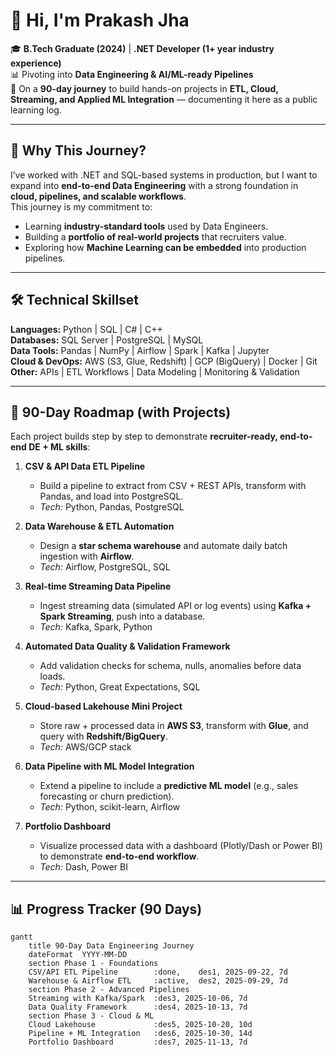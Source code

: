 # 👋 Hi, I'm Prakash Jha  

🎓 **B.Tech Graduate (2024)** | **.NET Developer (1+ year industry experience)**  
📊 Pivoting into **Data Engineering & AI/ML-ready Pipelines**  
🚀 On a **90-day journey** to build hands-on projects in **ETL, Cloud, Streaming, and Applied ML Integration** — documenting it here as a public learning log.  

---

## 🌟 Why This Journey?  
I’ve worked with .NET and SQL-based systems in production, but I want to expand into **end-to-end Data Engineering** with a strong foundation in **cloud, pipelines, and scalable workflows**.  
This journey is my commitment to:  
- Learning **industry-standard tools** used by Data Engineers.  
- Building a **portfolio of real-world projects** that recruiters value.  
- Exploring how **Machine Learning can be embedded** into production pipelines.  

---

## 🛠️ Technical Skillset  

**Languages:** Python | SQL | C# | C++  
**Databases:** SQL Server | PostgreSQL | MySQL  
**Data Tools:** Pandas | NumPy | Airflow | Spark | Kafka | Jupyter  
**Cloud & DevOps:** AWS (S3, Glue, Redshift) | GCP (BigQuery) | Docker | Git  
**Other:** APIs | ETL Workflows | Data Modeling | Monitoring & Validation  

---

## 🚀 90-Day Roadmap (with Projects)  

Each project builds step by step to demonstrate **recruiter-ready, end-to-end DE + ML skills**:  

1. **CSV & API Data ETL Pipeline**  
   - Build a pipeline to extract from CSV + REST APIs, transform with Pandas, and load into PostgreSQL.  
   - *Tech:* Python, Pandas, PostgreSQL  

2. **Data Warehouse & ETL Automation**  
   - Design a **star schema warehouse** and automate daily batch ingestion with **Airflow**.  
   - *Tech:* Airflow, PostgreSQL, SQL  

3. **Real-time Streaming Data Pipeline**  
   - Ingest streaming data (simulated API or log events) using **Kafka + Spark Streaming**, push into a database.  
   - *Tech:* Kafka, Spark, Python  

4. **Automated Data Quality & Validation Framework**  
   - Add validation checks for schema, nulls, anomalies before data loads.  
   - *Tech:* Python, Great Expectations, SQL  

5. **Cloud-based Lakehouse Mini Project**  
   - Store raw + processed data in **AWS S3**, transform with **Glue**, and query with **Redshift/BigQuery**.  
   - *Tech:* AWS/GCP stack  

6. **Data Pipeline with ML Model Integration**  
   - Extend a pipeline to include a **predictive ML model** (e.g., sales forecasting or churn prediction).  
   - *Tech:* Python, scikit-learn, Airflow  

7. **Portfolio Dashboard**  
   - Visualize processed data with a dashboard (Plotly/Dash or Power BI) to demonstrate **end-to-end workflow**.  
   - *Tech:* Dash, Power BI  

---

## 📊 Progress Tracker (90 Days)  

```mermaid
gantt
    title 90-Day Data Engineering Journey
    dateFormat  YYYY-MM-DD
    section Phase 1 - Foundations
    CSV/API ETL Pipeline        :done,    des1, 2025-09-22, 7d
    Warehouse & Airflow ETL     :active,  des2, 2025-09-29, 7d
    section Phase 2 - Advanced Pipelines
    Streaming with Kafka/Spark  :des3, 2025-10-06, 7d
    Data Quality Framework      :des4, 2025-10-13, 7d
    section Phase 3 - Cloud & ML
    Cloud Lakehouse             :des5, 2025-10-20, 10d
    Pipeline + ML Integration   :des6, 2025-10-30, 14d
    Portfolio Dashboard         :des7, 2025-11-13, 7d
